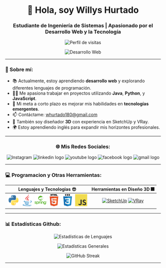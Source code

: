 <h1 align="center">👋 Hola, soy Willys Hurtado</h1>
<h3 align="center">Estudiante de Ingeniería de Sistemas | Apasionado por el Desarrollo Web y la Tecnología</h3>

<p align="center">
  <img src="https://komarev.com/ghpvc/?username=sirwillys06&label=Visitas%20al%20perfil&color=0e75b6&style=flat" alt="Perfil de visitas" />
</p>

<p align="center">
  <img src="https://media0.giphy.com/media/v1.Y2lkPTc5MGI3NjExZGFwc3YyZmk5NDBmbHg3ZjF4MTN6aXI0cW1uaWtkdWZtZDZlYjV0cSZlcD12MV9pbnRlcm5hbF9naWZfYnlfaWQmY3Q9Zw/bGgsc5mWoryfgKBx1u/giphy.webp" alt="Desarrollo Web" width="400" height="300"/>
</p>

---

### 🌱 Sobre mí:

- 📚 Actualmente, estoy aprendiendo **desarrollo web** y explorando diferentes lenguajes de programación.
- 👨‍💻 Me apasiona trabajar en proyectos utilizando **Java**, **Python**, y **JavaScript**.
- 🎯 Mi meta a corto plazo es mejorar mis habilidades en **tecnologías emergentes**.
- 📫 Contáctame: [whurtado180@gmail.com](mailto:whurtado180@gmail.com)
- 🎨 También soy diseñador **3D** con experiencia en SketchUp y VRay.
- 🌍 Estoy aprendiendo inglés para expandir mis horizontes profesionales.

---


<div align="center">

  ### 🌐 Mis Redes Sociales:
  <img src="https://cdn-icons-png.flaticon.com/128/1384/1384063.png" alt="Instagram" width="40" />
  <img src="https://raw.githubusercontent.com/maurodesouza/profile-readme-generator/master/src/assets/icons/social/linkedin/default.svg" width="52" height="40" alt="linkedin logo"  />
  <img src="https://raw.githubusercontent.com/maurodesouza/profile-readme-generator/master/src/assets/icons/social/youtube/default.svg" width="52" height="40" alt="youtube logo"  />
  <img src="https://raw.githubusercontent.com/maurodesouza/profile-readme-generator/master/src/assets/icons/social/facebook/default.svg" width="52" height="40" alt="facebook logo"  />
  <img src="https://raw.githubusercontent.com/maurodesouza/profile-readme-generator/master/src/assets/icons/social/gmail/default.svg" width="52" height="40" alt="gmail logo"  />
</div>




---

### 💻 Programacion y Otras Herramientas:

| Lenguajes y Tecnologias 😎 | Herramientas en Diseño 3D 🎆 | 
|:-:|:-:|
|<a href="https://www.python.org/" target="_blank" rel="noreferrer"><img src="https://raw.githubusercontent.com/devicons/devicon/master/icons/python/python-original.svg" alt="Python" width="40" /></a> <a href="https://www.java.com/" target="_blank" rel="noreferrer"><img src="https://raw.githubusercontent.com/devicons/devicon/master/icons/java/java-original.svg" alt="Java" width="40" /></a> <a href="https://spring.io/projects/spring-boot" target="_blank" rel="noreferrer"><img src="https://raw.githubusercontent.com/devicons/devicon/master/icons/spring/spring-original-wordmark.svg" alt="Spring Boot" width="40" /></a> <a href="https://www.w3.org/html/" target="_blank" rel="noreferrer"><img src="https://raw.githubusercontent.com/devicons/devicon/master/icons/html5/html5-original-wordmark.svg" alt="HTML5" width="40" /></a> <a href="https://developer.mozilla.org/en-US/docs/Web/CSS" target="_blank" rel="noreferrer"><img src="https://raw.githubusercontent.com/devicons/devicon/master/icons/css3/css3-original-wordmark.svg" alt="CSS3" width="40" /></a> <a href="https://developer.mozilla.org/en-US/docs/Web/JavaScript" target="_blank" rel="noreferrer"><img src="https://raw.githubusercontent.com/devicons/devicon/master/icons/javascript/javascript-original.svg" alt="JavaScript" width="40" /></a>|<a href="https://www.sketchup.com/" target="_blank" rel="noreferrer"><img src="https://encrypted-tbn0.gstatic.com/images?q=tbn:ANd9GcTghae5CWWtW718wlqKHNW4GDy8ZVHSs72B3g&s" alt="SketchUp" width="40" /></a> <a href="https://www.chaos.com/es/vray/sketchup" target="_blank" rel="noreferrer"><img src="https://seeklogo.com/images/V/v-ray-logo-DF91C4C99D-seeklogo.com.png" alt="VRay" width="40" /></a>|


---

### 📊 Estadísticas Github:

<p align="center">
  <img src="https://github-readme-stats.vercel.app/api/top-langs?username=sirwillys06&show_icons=true&locale=es&bg_color=0d1117&text_color=ffffff&layout=compact" alt="Estadísticas de Lenguajes" />
</p>

<p align="center">
  <img src="https://github-readme-stats.vercel.app/api?username=sirwillys06&show_icons=true&locale=es&bg_color=0d1117&text_color=ffffff" alt="Estadísticas Generales" />
</p>

<p align="center">
  <img src="https://github-readme-streak-stats.herokuapp.com/?user=sirwillys06&theme=dark&background=0d1117" alt="GitHub Streak" />
</p>

---


